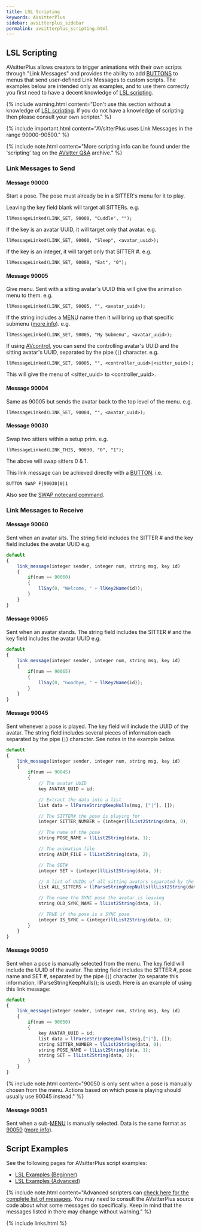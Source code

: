 ```yaml
---
title: LSL Scripting
keywords: AVsitterPlus
sidebar: avsitterplus_sidebar
permalink: avsitterplus_scripting.html
---
```


## LSL Scripting

AVsitterPlus allows creators to trigger animations with their own scripts through "Link Messages" and provides the ability to add [BUTTONS](/avsitterplus_avpos.html#button) to menus that send user-defined Link Messages to custom scripts. The examples below are intended only as examples, and to use them correctly you first need to have a decent knowledge of [LSL scripting](http://wiki.secondlife.com/wiki/LSL_Portal).

{% include warning.html content="Don't use this section without a knowledge of [LSL scripting](http://wiki.secondlife.com/wiki/LSL_Portal). If you do not have a knowledge of scripting then please consult your own scripter." %}

{% include important.html content="AVsitterPlus uses Link Messages in the range 90000-90500." %}

{% include note.html content="More scripting info can be found under the 'scripting' tag on the [AVsitter Q&A](https://avsitter.com/qa/tag/scripting) archive." %}

### Link Messages to Send

#### Message 90000

Start a pose. The pose must already be in a SITTER's menu for it to play.

Leaving the key field blank will target all SITTERs. e.g.

    llMessageLinked(LINK_SET, 90000, "Cuddle", "");

If the key is an avatar UUID, it will target only that avatar. e.g.

    llMessageLinked(LINK_SET, 90000, "Sleep", <avatar_uuid>);

If the key is an integer, it will target only that SITTER #. e.g.

    llMessageLinked(LINK_SET, 90000, "Eat", "0");

#### Message 90005

Give menu. Sent with a sitting avatar's UUID this will give the animation menu to them. e.g.

    llMessageLinked(LINK_SET, 90005, "", <avatar_uuid>);

If the string includes a [MENU](/avsitterplus_avpos.html#menu) name then it will bring up that specific submenu ([more info](https://avsitter.com/qa/761)). e.g.

    llMessageLinked(LINK_SET, 90005, "My Submenu", <avatar_uuid>);

If using [AVcontrol](/avsitterplus_control.html), you can send the controlling avatar's UUID and the sitting avatar's UUID, separated by the pipe (`|`) character. e.g.

    llMessageLinked(LINK_SET, 90005, "", <controller_uuid>|<sitter_uuid>);

This will give the menu of &lt;sitter_uuid&gt; to &lt;controller_uuid&gt;.

#### Message 90004

Same as 90005 but sends the avatar back to the top level of the menu. e.g.

    llMessageLinked(LINK_SET, 90004, "", <avatar_uuid>);

#### Message 90030

Swap two sitters within a setup prim. e.g.

    llMessageLinked(LINK_THIS, 90030, "0", "1");

The above will swap sitters 0 & 1.

This link message can be achieved directly with a [BUTTON](/avsitterplus_avpos.html#button). i.e.

    BUTTON SWAP F|90030|0|1

Also see the [SWAP notecard command](/avsitterplus_avpos.html#swap).

### Link Messages to Receive

#### Message 90060

Sent when an avatar sits. The string field includes the SITTER # and the key field includes the avatar UUID e.g.

```js
default
{
    link_message(integer sender, integer num, string msg, key id)
    {
        if(num == 90060)
        {
            llSay(0, "Welcome, " + llKey2Name(id));
        }
    }
}
```

#### Message 90065

Sent when an avatar stands. The string field includes the SITTER # and the key field includes the avatar UUID e.g.

```js
default
{
    link_message(integer sender, integer num, string msg, key id)
    {
        if(num == 90065)
        {
            llSay(0, "Goodbye, " + llKey2Name(id));
        }
    }
}
```

#### Message 90045

Sent whenever a pose is played. The key field will include the UUID of the avatar. The string field includes several pieces of information each separated by the pipe (`|`) character. See notes in the example below.

```js
default
{
    link_message(integer sender, integer num, string msg, key id)
    {
        if(num == 90045)
        {
            // The avatar UUID
            key AVATAR_UUID = id;

            // Extract the data into a list
            list data = llParseStringKeepNulls(msg, ["|"], []);

            // The SITTER# the pose is playing for
            integer SITTER_NUMBER = (integer)llList2String(data, 0);

            // The name of the pose
            string POSE_NAME = llList2String(data, 1);

            // The animation file
            string ANIM_FILE = llList2String(data, 2);

            // The SET#
            integer SET = (integer)llList2String(data, 3);

            // A list of UUIDs of all sitting avatars separated by the ( @ ) character
            list ALL_SITTERS = llParseStringKeepNulls(llList2String(data, 4), ["@"], []);

            // The name the SYNC pose the avatar is leaving
            string OLD_SYNC_NAME = llList2String(data, 5);

            // TRUE if the pose is a SYNC pose
            integer IS_SYNC = (integer)llList2String(data, 6);
        }
    }
}
```

#### Message 90050

Sent when a pose is manually selected from the menu. The key field will include the UUID of the avatar. The string field includes the SITTER #, pose name and SET #, separated by the pipe (`|`) character (to separate this information, llParseStringKeepNulls(); is used). Here is an example of using this link message:

```js
default
{
    link_message(integer sender, integer num, string msg, key id)
    {
        if(num == 90050)
        {
            key AVATAR_UUID = id;
            list data = llParseStringKeepNulls(msg,["|"], []);
            string SITTER_NUMBER = llList2String(data, 0);
            string POSE_NAME = llList2String(data, 1);
            string SET = llList2String(data, 2);
        }
    }
}
```
{% include note.html content="90050 is only sent when a pose is manually chosen from the menu. Actions based on which pose is playing should usually use 90045 instead." %}

#### Message 90051

Sent when a sub-[MENU](/avsitterplus_avpos.html#menu) is manually selected. Data is the same format as [90050](/avsitterplus_scripting.html#message-90050) ([more info](https://avsitter.com/qa/760/)).

## Script Examples

See the following pages for AVsitterPlus script examples:

- [LSL Examples (Beginner)](avsitterplus_lsl_examples_beginner.html)
- [LSL Examples (Advanced)](avsitterplus_lsl_examples_advanced.html)

{% include note.html content="Advanced scripters can [check here for the complete list of messages](https://github.com/missyrestless/AVsitterPlus/blob/master/AVsitterPlus/avsitterplus_link_message_reference.md). You may need to consult the AVsitterPlus source code about what some messages do specifically. Keep in mind that the messages listed in there may change without warning." %}

{% include links.html %}
